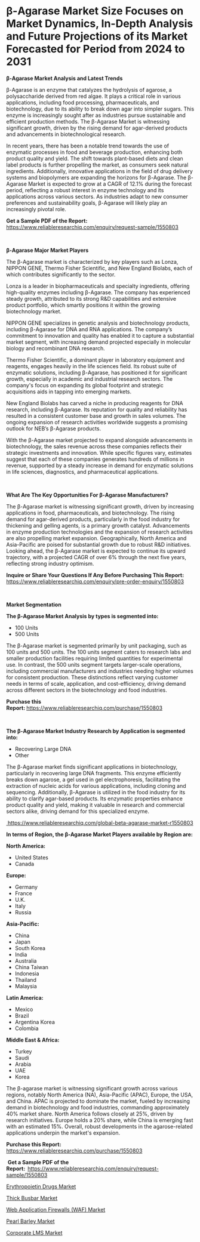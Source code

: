 <p><h1>β-Agarase Market Size Focuses on Market Dynamics, In-Depth Analysis and Future Projections of its Market Forecasted for Period from 2024 to 2031</h1></p><p><strong>β-Agarase Market Analysis and Latest Trends</strong></p>
<p><p>β-Agarase is an enzyme that catalyzes the hydrolysis of agarose, a polysaccharide derived from red algae. It plays a critical role in various applications, including food processing, pharmaceuticals, and biotechnology, due to its ability to break down agar into simpler sugars. This enzyme is increasingly sought after as industries pursue sustainable and efficient production methods. The β-Agarase Market is witnessing significant growth, driven by the rising demand for agar-derived products and advancements in biotechnological research. </p><p>In recent years, there has been a notable trend towards the use of enzymatic processes in food and beverage production, enhancing both product quality and yield. The shift towards plant-based diets and clean label products is further propelling the market, as consumers seek natural ingredients. Additionally, innovative applications in the field of drug delivery systems and biopolymers are expanding the horizons for β-Agarase. The β-Agarase Market is expected to grow at a CAGR of 12.1% during the forecast period, reflecting a robust interest in enzyme technology and its applications across various sectors. As industries adapt to new consumer preferences and sustainability goals, β-Agarase will likely play an increasingly pivotal role.</p></p>
<p><strong>Get a Sample PDF of the Report:&nbsp;</strong> <a href="https://www.reliableresearchiq.com/enquiry/request-sample/1550803?utm_campaign=1087&utm_medium=2&utm_source=Github&utm_content=ia&utm_term=07122024&utm_id=b-agarase">https://www.reliableresearchiq.com/enquiry/request-sample/1550803</a></p>
<p>&nbsp;</p>
<p><strong>β-Agarase Major Market Players</strong></p>
<p><p>The β-Agarase market is characterized by key players such as Lonza, NIPPON GENE, Thermo Fisher Scientific, and New England Biolabs, each of which contributes significantly to the sector. </p><p>Lonza is a leader in biopharmaceuticals and specialty ingredients, offering high-quality enzymes including β-Agarase. The company has experienced steady growth, attributed to its strong R&D capabilities and extensive product portfolio, which smartly positions it within the growing biotechnology market.</p><p>NIPPON GENE specializes in genetic analysis and biotechnology products, including β-Agarase for DNA and RNA applications. The company’s commitment to innovation and quality has enabled it to capture a substantial market segment, with increasing demand projected especially in molecular biology and recombinant DNA research.</p><p>Thermo Fisher Scientific, a dominant player in laboratory equipment and reagents, engages heavily in the life sciences field. Its robust suite of enzymatic solutions, including β-Agarase, has positioned it for significant growth, especially in academic and industrial research sectors. The company's focus on expanding its global footprint and strategic acquisitions aids in tapping into emerging markets.</p><p>New England Biolabs has carved a niche in producing reagents for DNA research, including β-Agarase. Its reputation for quality and reliability has resulted in a consistent customer base and growth in sales volumes. The ongoing expansion of research activities worldwide suggests a promising outlook for NEB’s β-Agarase products.</p><p>With the β-Agarase market projected to expand alongside advancements in biotechnology, the sales revenue across these companies reflects their strategic investments and innovation. While specific figures vary, estimates suggest that each of these companies generates hundreds of millions in revenue, supported by a steady increase in demand for enzymatic solutions in life sciences, diagnostics, and pharmaceutical applications.</p></p>
<p>&nbsp;</p>
<p><strong>What Are The Key Opportunities For β-Agarase Manufacturers?</strong></p>
<p><p>The β-Agarase market is witnessing significant growth, driven by increasing applications in food, pharmaceuticals, and biotechnology. The rising demand for agar-derived products, particularly in the food industry for thickening and gelling agents, is a primary growth catalyst. Advancements in enzyme production technologies and the expansion of research activities are also propelling market expansion. Geographically, North America and Asia-Pacific are poised for substantial growth due to robust R&D initiatives. Looking ahead, the β-Agarase market is expected to continue its upward trajectory, with a projected CAGR of over 6% through the next five years, reflecting strong industry optimism.</p></p>
<p><strong>Inquire or Share Your Questions If Any Before Purchasing This Report:</strong> <a href="https://www.reliableresearchiq.com/enquiry/pre-order-enquiry/1550803?utm_campaign=1087&utm_medium=2&utm_source=Github&utm_content=ia&utm_term=07122024&utm_id=b-agarase">https://www.reliableresearchiq.com/enquiry/pre-order-enquiry/1550803</a></p>
<p>&nbsp;</p>
<p><strong>Market Segmentation</strong></p>
<p><strong>The β-Agarase Market Analysis by types is segmented into:</strong></p>
<p><ul><li>100 Units</li><li>500 Units</li></ul></p>
<p><p>The β-Agarase market is segmented primarily by unit packaging, such as 100 units and 500 units. The 100 units segment caters to research labs and smaller production facilities requiring limited quantities for experimental use. In contrast, the 500 units segment targets larger-scale operations, including commercial manufacturers and industries needing higher volumes for consistent production. These distinctions reflect varying customer needs in terms of scale, application, and cost-efficiency, driving demand across different sectors in the biotechnology and food industries.</p></p>
<p><strong>Purchase this Report:&nbsp;</strong><a href="https://www.reliableresearchiq.com/purchase/1550803?utm_campaign=1087&utm_medium=2&utm_source=Github&utm_content=ia&utm_term=07122024&utm_id=b-agarase">https://www.reliableresearchiq.com/purchase/1550803</a></p>
<p>&nbsp;</p>
<p><strong>The β-Agarase Market Industry Research by Application is segmented into:</strong></p>
<p><ul><li>Recovering Large DNA</li><li>Other</li></ul></p>
<p><p>The β-Agarase market finds significant applications in biotechnology, particularly in recovering large DNA fragments. This enzyme efficiently breaks down agarose, a gel used in gel electrophoresis, facilitating the extraction of nucleic acids for various applications, including cloning and sequencing. Additionally, β-Agarase is utilized in the food industry for its ability to clarify agar-based products. Its enzymatic properties enhance product quality and yield, making it valuable in research and commercial sectors alike, driving demand for this specialized enzyme.</p></p>
<p><a href="https://www.reliableresearchiq.com/global-beta-agarase-market-r1550803?utm_campaign=1087&utm_medium=2&utm_source=Github&utm_content=ia&utm_term=07122024&utm_id=b-agarase">&nbsp;https://www.reliableresearchiq.com/global-beta-agarase-market-r1550803</a></p>
<p><strong>In terms of Region, the β-Agarase Market Players available by Region are:</strong></p>
<p>
    <p> <strong> North America: </strong>
        <ul>
            <li>United States</li>
            <li>Canada</li>
        </ul>
        </p> 
    <p> <strong> Europe: </strong>
        <ul>
            <li>Germany</li>
            <li>France</li>
            <li>U.K.</li>
            <li>Italy</li>
            <li>Russia</li>
        </ul>
        </p> 
    <p> <strong> Asia-Pacific: </strong>
        <ul>
            <li>China</li>
            <li>Japan</li>
            <li>South Korea</li>
            <li>India</li>
            <li>Australia</li>
            <li>China Taiwan</li>
            <li>Indonesia</li>
            <li>Thailand</li>
            <li>Malaysia</li>
        </ul>
        </p> 
    <p> <strong> Latin America: </strong>
        <ul>
            <li>Mexico</li>
            <li>Brazil</li>
            <li>Argentina Korea</li>
            <li>Colombia</li>
        </ul>
        </p> 
    <p> <strong> Middle East & Africa: </strong>
        <ul>
            <li>Turkey</li>
            <li>Saudi</li>
            <li>Arabia</li>
            <li>UAE</li>
            <li>Korea</li>
        </ul>
    </p>
    </p>
<p><p>The β-agarase market is witnessing significant growth across various regions, notably North America (NA), Asia-Pacific (APAC), Europe, the USA, and China. APAC is projected to dominate the market, fueled by increasing demand in biotechnology and food industries, commanding approximately 40% market share. North America follows closely at 25%, driven by research initiatives. Europe holds a 20% share, while China is emerging fast with an estimated 15%. Overall, robust developments in the agarose-related applications underpin the market's expansion.</p></p>
<p><strong>Purchase this Report: </strong><a href="https://www.reliableresearchiq.com/purchase/1550803?utm_campaign=1087&utm_medium=2&utm_source=Github&utm_content=ia&utm_term=07122024&utm_id=b-agarase">https://www.reliableresearchiq.com/purchase/1550803</a></p>
<p>&nbsp;<strong>Get a Sample PDF of the Report:&nbsp;&nbsp;</strong><a href="https://www.reliableresearchiq.com/enquiry/request-sample/1550803?utm_campaign=1087&utm_medium=2&utm_source=Github&utm_content=ia&utm_term=07122024&utm_id=b-agarase">https://www.reliableresearchiq.com/enquiry/request-sample/1550803</a></p>
<p><strong></strong></p>
<p><p><a href="https://www.linkedin.com/pulse/erythropoietin-drugs-market-overview-expected-growth-w7ghe?utm_campaign=1087&utm_medium=2&utm_source=Github&utm_content=ia&utm_term=07122024&utm_id=b-agarase">Erythropoietin Drugs Market</a></p><p><a href="https://issuu.com/reportprime-2/docs/thick-busbar-market-size-2030.pptx?utm_campaign=1087&utm_medium=2&utm_source=Github&utm_content=ia&utm_term=07122024&utm_id=b-agarase">Thick Busbar Market</a></p><p><a href="https://github.com/ulyssacrayne00231/Market-Research-Report-List-1/blob/main/web-application-firewalls-waf-market.md?utm_campaign=1087&utm_medium=2&utm_source=Github&utm_content=ia&utm_term=07122024&utm_id=b-agarase">Web Application Firewalls (WAF) Market</a></p><p><a href="https://issuu.com/reportprime-2/docs/pearl-barley-market-size-2030.pptx?utm_campaign=1087&utm_medium=2&utm_source=Github&utm_content=ia&utm_term=07122024&utm_id=b-agarase">Pearl Barley Market</a></p><p><a href="https://www.linkedin.com/pulse/corporate-lms-market-dynamics-2024-2031-projected-95-cagr-y48cf?utm_campaign=1087&utm_medium=2&utm_source=Github&utm_content=ia&utm_term=07122024&utm_id=b-agarase">Corporate LMS Market</a></p></p>